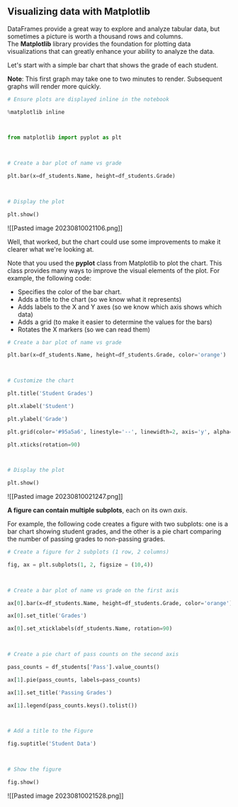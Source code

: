 ## Visualizing data with Matplotlib

DataFrames provide a great way to explore and analyze tabular data, but sometimes a picture is worth a thousand rows and columns. The **Matplotlib** library provides the foundation for plotting data visualizations that can greatly enhance your ability to analyze the data.

Let's start with a simple bar chart that shows the grade of each student.

**Note**: This first graph may take one to two minutes to render. Subsequent graphs will render more quickly.
```Python
# Ensure plots are displayed inline in the notebook

%matplotlib inline

  

from matplotlib import pyplot as plt

  

# Create a bar plot of name vs grade

plt.bar(x=df_students.Name, height=df_students.Grade)

  

# Display the plot

plt.show()
```
![[Pasted image 20230810021106.png]]

Well, that worked, but the chart could use some improvements to make it clearer what we're looking at.

Note that you used the **pyplot** class from Matplotlib to plot the chart. This class provides many ways to improve the visual elements of the plot. For example, the following code:

- Specifies the color of the bar chart.
- Adds a title to the chart (so we know what it represents)
- Adds labels to the X and Y axes (so we know which axis shows which data)
- Adds a grid (to make it easier to determine the values for the bars)
- Rotates the X markers (so we can read them)
```Python
# Create a bar plot of name vs grade

plt.bar(x=df_students.Name, height=df_students.Grade, color='orange')

  

# Customize the chart

plt.title('Student Grades')

plt.xlabel('Student')

plt.ylabel('Grade')

plt.grid(color='#95a5a6', linestyle='--', linewidth=2, axis='y', alpha=0.7)

plt.xticks(rotation=90)

  

# Display the plot

plt.show()
```
![[Pasted image 20230810021247.png]]

**A figure can contain multiple subplots**, each on its own _axis_.

For example, the following code creates a figure with two subplots: one is a bar chart showing student grades, and the other is a pie chart comparing the number of passing grades to non-passing grades.
```Python
# Create a figure for 2 subplots (1 row, 2 columns)

fig, ax = plt.subplots(1, 2, figsize = (10,4))

  

# Create a bar plot of name vs grade on the first axis

ax[0].bar(x=df_students.Name, height=df_students.Grade, color='orange')

ax[0].set_title('Grades')

ax[0].set_xticklabels(df_students.Name, rotation=90)

  

# Create a pie chart of pass counts on the second axis

pass_counts = df_students['Pass'].value_counts()

ax[1].pie(pass_counts, labels=pass_counts)

ax[1].set_title('Passing Grades')

ax[1].legend(pass_counts.keys().tolist())

  

# Add a title to the Figure

fig.suptitle('Student Data')

  

# Show the figure

fig.show()
```
![[Pasted image 20230810021528.png]]